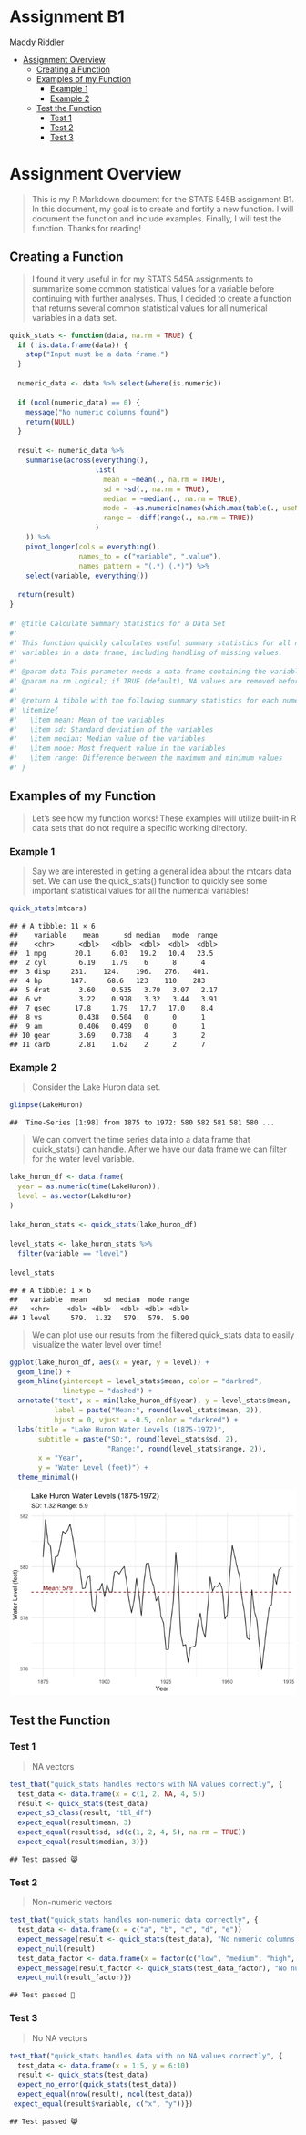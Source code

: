 Assignment B1
================
Maddy Riddler

- [Assignment Overview](#assignment-overview)
  - [Creating a Function](#creating-a-function)
  - [Examples of my Function](#examples-of-my-function)
    - [Example 1](#example-1)
    - [Example 2](#example-2)
  - [Test the Function](#test-the-function)
    - [Test 1](#test-1)
    - [Test 2](#test-2)
    - [Test 3](#test-3)

# Assignment Overview

> This is my R Markdown document for the STATS 545B assignment B1. In
> this document, my goal is to create and fortify a new function. I will
> document the function and include examples. Finally, I will test the
> function. Thanks for reading!

## Creating a Function

> I found it very useful in for my STATS 545A assignments to summarize
> some common statistical values for a variable before continuing with
> further analyses. Thus, I decided to create a function that returns
> several common statistical values for all numerical variables in a
> data set.

``` r
quick_stats <- function(data, na.rm = TRUE) {
  if (!is.data.frame(data)) {
    stop("Input must be a data frame.")
  }
  
  numeric_data <- data %>% select(where(is.numeric))

  if (ncol(numeric_data) == 0) {
    message("No numeric columns found")
    return(NULL)
  }

  result <- numeric_data %>%
    summarise(across(everything(), 
                     list(
                       mean = ~mean(., na.rm = TRUE),
                       sd = ~sd(., na.rm = TRUE),
                       median = ~median(., na.rm = TRUE),
                       mode = ~as.numeric(names(which.max(table(., useNA = "no")))),
                       range = ~diff(range(., na.rm = TRUE))
                     )
    )) %>%
    pivot_longer(cols = everything(),
                 names_to = c("variable", ".value"),
                 names_pattern = "(.*)_(.*)") %>%
    select(variable, everything())
  
  return(result)
}

#' @title Calculate Summary Statistics for a Data Set
#'
#' This function quickly calculates useful summary statistics for all numeric
#' variables in a data frame, including handling of missing values.
#'
#' @param data This parameter needs a data frame containing the variables to be analysed, thus "data" indicates to the user that this parameter is asking where the function can find the variables to be analysed (i.e., their data set)
#' @param na.rm Logical; if TRUE (default), NA values are removed before calculations.
#'
#' @return A tibble with the following summary statistics for each numerical value:
#' \itemize{
#'   \item mean: Mean of the variables
#'   \item sd: Standard deviation of the variables
#'   \item median: Median value of the variables
#'   \item mode: Most frequent value in the variables
#'   \item range: Difference between the maximum and minimum values
#' }
```

## Examples of my Function

> Let’s see how my function works! These examples will utilize built-in
> R data sets that do not require a specific working directory.

### Example 1

> Say we are interested in getting a general idea about the mtcars data
> set. We can use the quick_stats() function to quickly see some
> important statistical values for all the numerical variables!

``` r
quick_stats(mtcars)
```

    ## # A tibble: 11 × 6
    ##    variable    mean      sd median   mode  range
    ##    <chr>      <dbl>   <dbl>  <dbl>  <dbl>  <dbl>
    ##  1 mpg       20.1     6.03   19.2   10.4   23.5 
    ##  2 cyl        6.19    1.79    6      8      4   
    ##  3 disp     231.    124.    196.   276.   401.  
    ##  4 hp       147.     68.6   123    110    283   
    ##  5 drat       3.60    0.535   3.70   3.07   2.17
    ##  6 wt         3.22    0.978   3.32   3.44   3.91
    ##  7 qsec      17.8     1.79   17.7   17.0    8.4 
    ##  8 vs         0.438   0.504   0      0      1   
    ##  9 am         0.406   0.499   0      0      1   
    ## 10 gear       3.69    0.738   4      3      2   
    ## 11 carb       2.81    1.62    2      2      7

### Example 2

> Consider the Lake Huron data set.

``` r
glimpse(LakeHuron)
```

    ##  Time-Series [1:98] from 1875 to 1972: 580 582 581 581 580 ...

> We can convert the time series data into a data frame that
> quick_stats() can handle. After we have our data frame we can filter
> for the water level variable.

``` r
lake_huron_df <- data.frame(
  year = as.numeric(time(LakeHuron)),
  level = as.vector(LakeHuron)
)

lake_huron_stats <- quick_stats(lake_huron_df)

level_stats <- lake_huron_stats %>% 
  filter(variable == "level")

level_stats
```

    ## # A tibble: 1 × 6
    ##   variable  mean    sd median  mode range
    ##   <chr>    <dbl> <dbl>  <dbl> <dbl> <dbl>
    ## 1 level     579.  1.32   579.  579.  5.90

> We can plot use our results from the filtered quick_stats data to
> easily visualize the water level over time!

``` r
ggplot(lake_huron_df, aes(x = year, y = level)) +
  geom_line() +
  geom_hline(yintercept = level_stats$mean, color = "darkred", 
             linetype = "dashed") +
  annotate("text", x = min(lake_huron_df$year), y = level_stats$mean,
           label = paste("Mean:", round(level_stats$mean, 2)),
           hjust = 0, vjust = -0.5, color = "darkred") +
  labs(title = "Lake Huron Water Levels (1875-1972)",
       subtitle = paste("SD:", round(level_stats$sd, 2), 
                        "Range:", round(level_stats$range, 2)),
       x = "Year",
       y = "Water Level (feet)") +
  theme_minimal()
```

![](assignment-b10-mriddler_files/figure-gfm/unnamed-chunk-5-1.png)<!-- -->

## Test the Function

### Test 1

> NA vectors

``` r
test_that("quick_stats handles vectors with NA values correctly", {
  test_data <- data.frame(x = c(1, 2, NA, 4, 5))
  result <- quick_stats(test_data)
  expect_s3_class(result, "tbl_df")
  expect_equal(result$mean, 3)
  expect_equal(result$sd, sd(c(1, 2, 4, 5), na.rm = TRUE))
  expect_equal(result$median, 3)})
```

    ## Test passed 😸

### Test 2

> Non-numeric vectors

``` r
test_that("quick_stats handles non-numeric data correctly", {
  test_data <- data.frame(x = c("a", "b", "c", "d", "e"))
  expect_message(result <- quick_stats(test_data), "No numeric columns found")
  expect_null(result)
  test_data_factor <- data.frame(x = factor(c("low", "medium", "high", "low", "high")))
  expect_message(result_factor <- quick_stats(test_data_factor), "No numeric columns found")
  expect_null(result_factor)})
```

    ## Test passed 🥇

### Test 3

> No NA vectors

``` r
test_that("quick_stats handles data with no NA values correctly", {
  test_data <- data.frame(x = 1:5, y = 6:10)
  result <- quick_stats(test_data)
  expect_no_error(quick_stats(test_data))
  expect_equal(nrow(result), ncol(test_data))
 expect_equal(result$variable, c("x", "y"))})
```

    ## Test passed 😸
